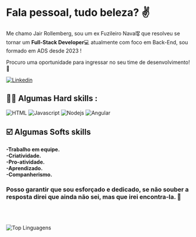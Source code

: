 # Fala pessoal, tudo beleza? :v: 

Me chamo Jair Rollemberg, sou um ex Fuzileiro Naval:medal_military: que resolveu se tornar um **Full-Stack Developer**💻 atualmente com foco em Back-End, sou formado em ADS desde 2023 ! 

Procuro uma oportunidade para ingressar no seu time de desenvolvimento! :rocket:

[![Linkedin](https://img.shields.io/badge/LinkedIn-0077B5?style=for-the-badge&logo=linkedin&logoColor=white)](https://www.linkedin.com/in/jair-rollemberg/)


## :technologist: Algumas Hard skills :
![HTML](https://img.shields.io/badge/HTML5-E34F26?style=for-the-badge&logo=html5&logoColor=white) ![Javascript](https://img.shields.io/badge/JavaScript-323330?style=for-the-badge&logo=javascript&logoColor=F7DF1E) ![Nodejs](https://img.shields.io/badge/Node%20js-339933?style=for-the-badge&logo=nodedotjs&logoColor=white) ![Angular](https://img.shields.io/badge/Angular-DD0031?style=for-the-badge&logo=angular&logoColor=white)

## ☑️ Algumas Softs skills
**-Trabalho em equipe.<br>**
**-Criatividade.<br>**
**-Pro-atividade.<br>**
**-Aprendizado.<br>**
**-Companherismo.<br>**


### Posso garantir que sou esforçado e dedicado, se não souber a resposta direi que ainda não sei, mas que irei encontra-la. :muscle:
<br>
<br>

![Top Linguagens](https://github-readme-stats.vercel.app/api/top-langs/?username=jairrollemberg&theme=tokyonight&custom_title=Top%20%Linguagens)




